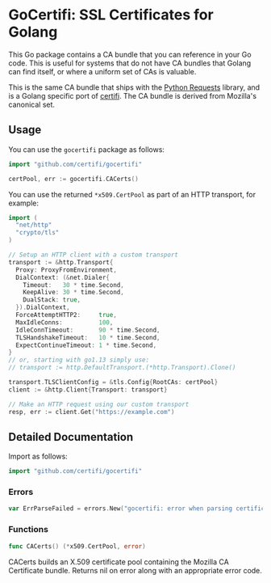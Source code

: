 # GoCertifi: SSL Certificates for Golang

This Go package contains a CA bundle that you can reference in your Go code.
This is useful for systems that do not have CA bundles that Golang can find
itself, or where a uniform set of CAs is valuable.

This is the same CA bundle that ships with the
[Python Requests](https://github.com/kennethreitz/requests) library, and is a
Golang specific port of [certifi](https://github.com/kennethreitz/certifi). The
CA bundle is derived from Mozilla's canonical set.

## Usage

You can use the `gocertifi` package as follows:

```go
import "github.com/certifi/gocertifi"

certPool, err := gocertifi.CACerts()
```

You can use the returned `*x509.CertPool` as part of an HTTP transport, for example:

```go
import (
  "net/http"
  "crypto/tls"
)

// Setup an HTTP client with a custom transport
transport := &http.Transport{
  Proxy: ProxyFromEnvironment,
  DialContext: (&net.Dialer{
    Timeout:   30 * time.Second,
    KeepAlive: 30 * time.Second,
    DualStack: true,
  }).DialContext,
  ForceAttemptHTTP2:     true,
  MaxIdleConns:          100,
  IdleConnTimeout:       90 * time.Second,
  TLSHandshakeTimeout:   10 * time.Second,
  ExpectContinueTimeout: 1 * time.Second,
}
// or, starting with go1.13 simply use:
// transport := http.DefaultTransport.(*http.Transport).Clone()

transport.TLSClientConfig = &tls.Config{RootCAs: certPool}
client := &http.Client{Transport: transport}

// Make an HTTP request using our custom transport
resp, err := client.Get("https://example.com")
```

## Detailed Documentation

Import as follows:

```go
import "github.com/certifi/gocertifi"
```

### Errors

```go
var ErrParseFailed = errors.New("gocertifi: error when parsing certificates")
```

### Functions

```go
func CACerts() (*x509.CertPool, error)
```
CACerts builds an X.509 certificate pool containing the Mozilla CA Certificate
bundle. Returns nil on error along with an appropriate error code.
